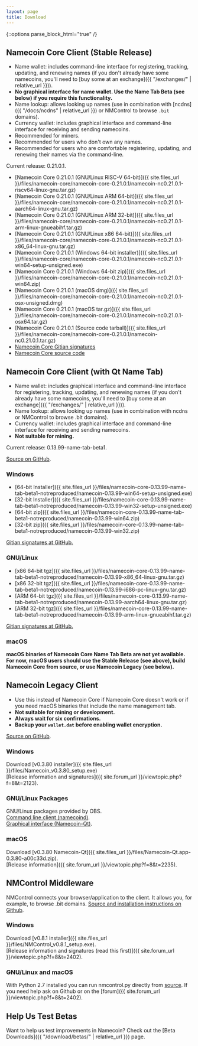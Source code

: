 ```yaml
---
layout: page
title: Download
---
```


{::options parse_block_html="true" /}

## Namecoin Core Client (Stable Release)

* Name wallet: includes command-line interface for registering, tracking, updating, and renewing names (if you don't already have some namecoins, you'll need to [buy some at an exchange]({{ "/exchanges/" | relative_url }})).
* **No graphical interface for name wallet.  Use the Name Tab Beta (see below) if you require this functionality.**
* Name lookup: allows looking up names (use in combination with [ncdns]({{ "/docs/ncdns" | relative_url }}) or NMControl to browse `.bit` domains).
* Currency wallet: includes graphical interface and command-line interface for receiving and sending namecoins.
* Recommended for miners.
* Recommended for users who don't own any names.
* Recommended for users who are comfortable registering, updating, and renewing their names via the command-line.

Current release: 0.21.0.1.

* [Namecoin Core 0.21.0.1 (GNU/Linux RISC-V 64-bit)]({{ site.files_url }}/files/namecoin-core/namecoin-core-0.21.0.1/namecoin-nc0.21.0.1-riscv64-linux-gnu.tar.gz)
* [Namecoin Core 0.21.0.1 (GNU/Linux ARM 64-bit)]({{ site.files_url }}/files/namecoin-core/namecoin-core-0.21.0.1/namecoin-nc0.21.0.1-aarch64-linux-gnu.tar.gz)
* [Namecoin Core 0.21.0.1 (GNU/Linux ARM 32-bit)]({{ site.files_url }}/files/namecoin-core/namecoin-core-0.21.0.1/namecoin-nc0.21.0.1-arm-linux-gnueabihf.tar.gz)
* [Namecoin Core 0.21.0.1 (GNU/Linux x86 64-bit)]({{ site.files_url }}/files/namecoin-core/namecoin-core-0.21.0.1/namecoin-nc0.21.0.1-x86_64-linux-gnu.tar.gz)
* [Namecoin Core 0.21.0.1 (Windows 64-bit installer)]({{ site.files_url }}/files/namecoin-core/namecoin-core-0.21.0.1/namecoin-nc0.21.0.1-win64-setup-unsigned.exe)
* [Namecoin Core 0.21.0.1 (Windows 64-bit zip)]({{ site.files_url }}/files/namecoin-core/namecoin-core-0.21.0.1/namecoin-nc0.21.0.1-win64.zip)
* [Namecoin Core 0.21.0.1 (macOS dmg)]({{ site.files_url }}/files/namecoin-core/namecoin-core-0.21.0.1/namecoin-nc0.21.0.1-osx-unsigned.dmg)
* [Namecoin Core 0.21.0.1 (macOS tar.gz)]({{ site.files_url }}/files/namecoin-core/namecoin-core-0.21.0.1/namecoin-nc0.21.0.1-osx64.tar.gz)
* [Namecoin Core 0.21.0.1 (Source code tarball)]({{ site.files_url }}/files/namecoin-core/namecoin-core-0.21.0.1/namecoin-nc0.21.0.1.tar.gz)
* [Namecoin Core Gitian signatures](https://github.com/namecoin/gitian.sigs/)
* [Namecoin Core source code](https://github.com/namecoin/namecoin-core/)

## Namecoin Core Client (with Qt Name Tab)

* Name wallet: includes graphical interface and command-line interface for registering, tracking, updating, and renewing names (if you don't already have some namecoins, you'll need to [buy some at an exchange]({{ "/exchanges/" | relative_url }})).
* Name lookup: allows looking up names (use in combination with ncdns or NMControl to browse .bit domains).
* Currency wallet: includes graphical interface and command-line interface for receiving and sending namecoins.
* **Not suitable for mining.**

Current release: 0.13.99-name-tab-beta1.

[Source on GitHub](https://github.com/namecoin/namecoin-core).

<div class="row">

<div class="col-sm-4">

### Windows

* [64-bit Installer]({{ site.files_url }}/files/namecoin-core-0.13.99-name-tab-beta1-notreproduced/namecoin-0.13.99-win64-setup-unsigned.exe)
* [32-bit Installer]({{ site.files_url }}/files/namecoin-core-0.13.99-name-tab-beta1-notreproduced/namecoin-0.13.99-win32-setup-unsigned.exe)
* [64-bit zip]({{ site.files_url }}/files/namecoin-core-0.13.99-name-tab-beta1-notreproduced/namecoin-0.13.99-win64.zip)
* [32-bit zip]({{ site.files_url }}/files/namecoin-core-0.13.99-name-tab-beta1-notreproduced/namecoin-0.13.99-win32.zip)

[Gitian signatures at GitHub.](https://github.com/namecoin/gitian.sigs/tree/master/0.13.99-name-tab-beta1-win-unsigned)

</div>

<div class="col-sm-4">

### GNU/Linux

* [x86 64-bit tgz]({{ site.files_url }}/files/namecoin-core-0.13.99-name-tab-beta1-notreproduced/namecoin-0.13.99-x86_64-linux-gnu.tar.gz)
* [x86 32-bit tgz]({{ site.files_url }}/files/namecoin-core-0.13.99-name-tab-beta1-notreproduced/namecoin-0.13.99-i686-pc-linux-gnu.tar.gz)
* [ARM 64-bit tgz]({{ site.files_url }}/files/namecoin-core-0.13.99-name-tab-beta1-notreproduced/namecoin-0.13.99-aarch64-linux-gnu.tar.gz)
* [ARM 32-bit tgz]({{ site.files_url }}/files/namecoin-core-0.13.99-name-tab-beta1-notreproduced/namecoin-0.13.99-arm-linux-gnueabihf.tar.gz)

[Gitian signatures at GitHub.](https://github.com/namecoin/gitian.sigs/tree/master/0.13.99-name-tab-beta1-linux)

</div>

<div class="col-sm-4">

### macOS

**macOS binaries of Namecoin Core Name Tab Beta are not yet available.  For now, macOS users should use the Stable Release (see above), build Namecoin Core from source, or use Namecoin Legacy (see below).**

</div>

</div>

## Namecoin Legacy Client

* Use this instead of Namecoin Core if Namecoin Core doesn't work or if you need macOS binaries that include the name management tab.
* **Not suitable for mining or development.**
* **Always wait for six confirmations.**
* **Backup your `wallet.dat` before enabling wallet encryption.**

[Source on GitHub](https://github.com/namecoin/namecoin-legacy).

<div class="row">

<div class="col-sm-4">

### Windows

Download [v0.3.80 installer]({{ site.files_url }}/files/Namecoin_v0.3.80_setup.exe)<br>
[Release information and signatures]({{ site.forum_url }}/viewtopic.php?f=8&t=2123).

</div>

<div class="col-sm-4">

### GNU/Linux Packages

GNU/Linux packages provided by OBS.<br>
[Command line client (namecoind)](https://software.opensuse.org/download.html?project=home%3Ap_conrad%3Acoins&amp;package=namecoin).<br>
[Graphical interface (Namecoin-Qt)](https://software.opensuse.org/download.html?project=home%3Ap_conrad%3Acoins&amp;package=namecoin-gui).

</div>

<div class="col-sm-4">

### macOS

Download [v0.3.80 Namecoin-Qt]({{ site.files_url }}/files/Namecoin-Qt.app-0.3.80-a00c33d.zip).<br>
[Release information]({{ site.forum_url }}/viewtopic.php?f=8&t=2235).

</div>

</div>

## NMControl Middleware

NMControl connects your browser/application to the client. It allows you, for example, to browse .bit domains. [Source and installation instructions on Github](https://github.com/namecoin/nmcontrol).

<div class="row">

<div class="col-sm-4">

### Windows

Download [v0.8.1 installer]({{ site.files_url }}/files/NMControl_v0.8.1_setup.exe).<br>
[Release information and signatures (read this first)]({{ site.forum_url }}/viewtopic.php?f=8&t=2402).

</div>

<div class="col-sm-4">

### GNU/Linux and macOS

With Python 2.7 installed you can run nmcontrol.py directly from [source](https://github.com/namecoin/nmcontrol). If you need help ask on Github or on the [forum]({{ site.forum_url }}/viewtopic.php?f=8&t=2402).

</div>

</div>

## Help Us Test Betas

Want to help us test improvements in Namecoin?  Check out the [Beta Downloads]({{ "/download/betas/" | relative_url }}) page.
